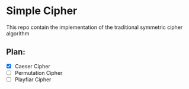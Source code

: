# Simple Cipher
This repo contain the implementation of the traditional symmetric cipher algorithm

## Plan:
- [x] Caeser Cipher
- [ ] Permutation Cipher
- [ ] Playfiar Cipher
